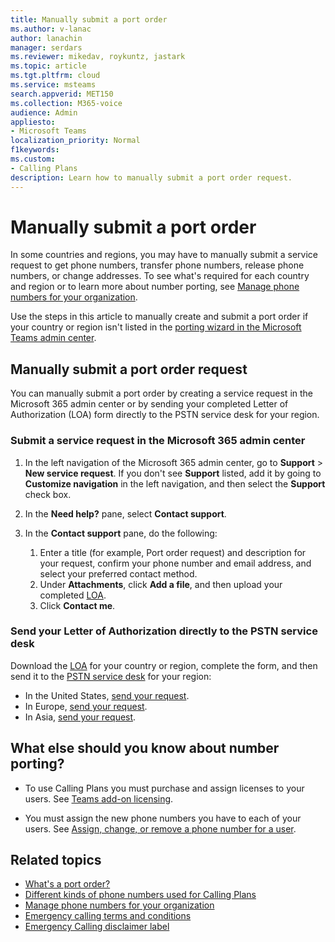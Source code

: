 ```yaml
---
title: Manually submit a port order
ms.author: v-lanac
author: lanachin
manager: serdars
ms.reviewer: mikedav, roykuntz, jastark
ms.topic: article
ms.tgt.pltfrm: cloud
ms.service: msteams
search.appverid: MET150
ms.collection: M365-voice
audience: Admin
appliesto:
- Microsoft Teams
localization_priority: Normal
f1keywords:
ms.custom:
- Calling Plans
description: Learn how to manually submit a port order request.
---
```


# Manually submit a port order

In some countries and regions, you may have to manually submit a service request to get phone numbers, transfer phone numbers, release phone numbers, or change addresses. To see what's required for each country and region or to learn more about number porting, see [Manage phone numbers for your organization](../manage-phone-numbers-for-your-organization/manage-phone-numbers-for-your-organization.md).

Use the steps in this article to manually create and submit a port order if your country or region isn't listed in the [porting wizard in the Microsoft Teams admin center](transfer-phone-numbers-to-teams.md).

## Manually submit a port order request

You can manually submit a port order by creating a service request in the Microsoft 365 admin center or by sending your completed Letter of Authorization (LOA) form directly to the PSTN service desk for your region.

### Submit a service request in the Microsoft 365 admin center

1. In the left navigation of the Microsoft 365 admin center, go to **Support** > **New service request**.  If you don't see **Support** listed, add it by going to **Customize navigation** in the left navigation, and then select the **Support** check box.
2. In the **Need help?** pane, select **Contact support**.
3. In the **Contact support** pane, do the following:

    1. Enter a title (for example, Port order request) and description for your request, confirm your phone number and email address, and select your preferred contact method.
    2. Under **Attachments**, click **Add a file**, and then upload your completed [LOA](../manage-phone-numbers-for-your-organization/manage-phone-numbers-for-your-organization.md#letters-of-authorization-loas-for-transferring-numbers).
    3. Click **Contact me**.

### Send your Letter of Authorization directly to the PSTN service desk

Download the [LOA](../manage-phone-numbers-for-your-organization/manage-phone-numbers-for-your-organization.md#letters-of-authorization-loas-for-transferring-numbers) for your country or region, complete the form, and then send it to the [PSTN service desk](../manage-phone-numbers-for-your-organization/contact-pstn-service-desk.md) for your region:

- In the United States, [send your request](mailto:ptn@microsoft.com).
- In Europe, [send your request](mailto:ptneu@microsoft.com).
- In Asia, [send your request](mailto:ptnapac@microsoft.com).
  
## What else should you know about number porting?

- To use Calling Plans you must purchase and assign licenses to your users. See [Teams add-on licensing](../teams-add-on-licensing/microsoft-teams-add-on-licensing.md).
    
- You must assign the new phone numbers you have to each of your users. See [Assign, change, or remove a phone number for a user](../assign-change-or-remove-a-phone-number-for-a-user.md).

## Related topics

- [What's a port order?](port-order-overview.md)
- [Different kinds of phone numbers used for Calling Plans](../different-kinds-of-phone-numbers-used-for-calling-plans.md)
- [Manage phone numbers for your organization](../manage-phone-numbers-for-your-organization/manage-phone-numbers-for-your-organization.md)
- [Emergency calling terms and conditions](../emergency-calling-terms-and-conditions.md)
- [Emergency Calling disclaimer label](https://github.com/MicrosoftDocs/OfficeDocs-SkypeForBusiness/blob/live/Teams/downloads/emergency-calling/emergency-calling-label-(en-us)-(v.1.0).zip?raw=true)
